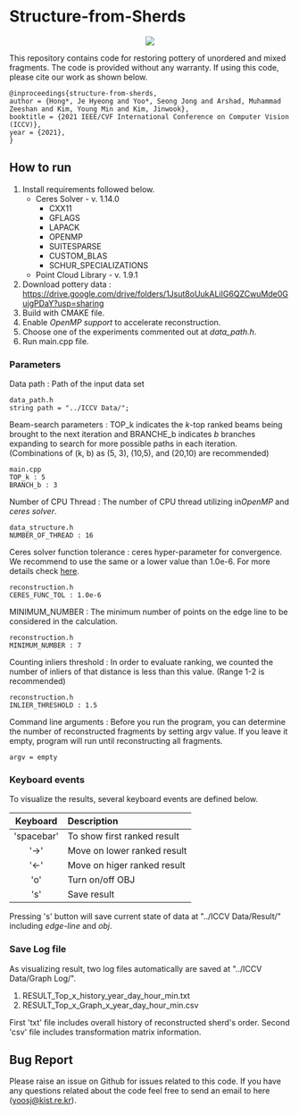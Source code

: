 ﻿
# Structure-from-Sherds 
 <p align="center">
 <img src="https://github.com/SeongJong-Yoo/Pottery-SfSV2/blob/veri/etc/Pot%20reconstruction.gif">
 </p>
 
 This repository contains code for restoring pottery of unordered and mixed fragments. The code is provided without any warranty. If using this code, please cite our work as shown below. 

	@inproceedings{structure-from-sherds,
	author = {Hong*, Je Hyeong and Yoo*, Seong Jong and Arshad, Muhammad Zeeshan and Kim, Young Min and Kim, Jinwook},
	booktitle = {2021 IEEE/CVF International Conference on Computer Vision (ICCV)},
	year = {2021},
	}

## How to run
1. Install requirements followed below.
	* Ceres Solver - v. 1.14.0 
		* CXX11
		* GFLAGS
		* LAPACK
		* OPENMP
		* SUITESPARSE
		* CUSTOM_BLAS
		* SCHUR_SPECIALIZATIONS
	* Point Cloud Library - v. 1.9.1
2. Download pottery data : https://drive.google.com/drive/folders/1Jsut8oUukALiIG6QZCwuMde0GujgPDaY?usp=sharing
3.  Build with CMAKE file.
4. Enable *OpenMP support* to accelerate reconstruction.
5. Choose one of the experiments commented out at *data_path.h*. 
6. Run main.cpp file.

### Parameters
Data path : Path of the input data set  

	data_path.h
	string path = "../ICCV Data/"; 

Beam-search parameters : TOP_k indicates the *k*-top ranked beams being brought to the next iteration and BRANCHE_b indicates *b* branches expanding to search for more possible paths in each iteration. (Combinations of (k, b) as (5, 3), (10,5), and (20,10) are recommended)

	main.cpp
	TOP_k : 5
	BRANCH_b : 3

Number of CPU Thread : The number of CPU thread utilizing in*OpenMP* and *ceres solver*.
	
	data_structure.h
	NUMBER_OF_THREAD : 16

Ceres solver function tolerance : ceres hyper-parameter for convergence. We recommend to use the same or a lower value than 1.0e-6. For more details check [here](http://ceres-solver.org/nnls_solving.html). 

	reconstruction.h
	CERES_FUNC_TOL : 1.0e-6

MINIMUM_NUMBER : The minimum number of points on the edge line  to be considered in the calculation.

	reconstruction.h
	MINIMUM_NUMBER : 7

Counting inliers threshold : In order to evaluate ranking, we counted the number of inliers of that distance is less than this value. (Range 1-2 is recommended)

	reconstruction.h
	INLIER_THRESHOLD : 1.5

Command line arguments : Before you run the program, you can determine the number of reconstructed fragments by setting argv value. If you leave it empty, program will run until reconstructing all fragments.

	argv = empty 

### Keyboard events
To visualize the results, several keyboard events are defined below. 

|Keyboard|Description|
|:---:|:---|
|'spacebar'| To show first ranked result|
|'->'| Move on lower ranked result|
|'<-'|Move on higer ranked result|
|'o' |Turn on/off OBJ
|'s'|Save result

Pressing 's' button will save current state of data at "../ICCV Data/Result/" including *edge-line* and *obj*. 

### Save Log file
As visualizing result, two log files automatically are saved at "../ICCV Data/Graph Log/".

1. RESULT_Top_x_history_year_day_hour_min.txt
2. RESULT_Top_x_Graph_x_year_day_hour_min.csv

First 'txt' file includes overall history of reconstructed sherd's order. Second 'csv' file includes transformation matrix information. 


## Bug Report
Please raise an issue on Github for issues related to this code. If you have any questions related about the code feel free to send an email to here (yoosj@kist.re.kr). 
